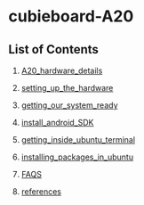 cubieboard-A20
==============

List of Contents
----------------

1) [A20_hardware_details]

2) [setting_up_the_hardware]

3) [getting_our_system_ready]

4) [install_android_SDK]

5) [getting_inside_ubuntu_terminal]

6) [installing_packages_in_ubuntu]

7) [FAQS]

8) [references]

[A20_hardware_details]: https://github.com/clickeriitb/cubieboard-A20/blob/master/A20_hardware_details
[setting_up_the_hardware]: https://github.com/clickeriitb/cubieboard-A20/blob/master/setting_up_the_hardware
[getting_our_system_ready]: https://github.com/clickeriitb/cubieboard-A20/blob/master/getting_our_system_ready
[install_android_SDK]: https://github.com/clickeriitb/cubieboard-A20/blob/master/install_android_SDK.md
[getting_inside_ubuntu_terminal]: https://github.com/clickeriitb/cubieboard-A20/blob/master/getting_inside_ubuntu_terminal.md
[installing_packages_in_ubuntu]: https://github.com/clickeriitb/cubieboard-A20/blob/master/installing_packages_in_ubuntu.md
[FAQS]: https://github.com/clickeriitb/cubieboard-A20/blob/master/FAQS
[references]: https://github.com/clickeriitb/cubieboard-A20/blob/master/references


